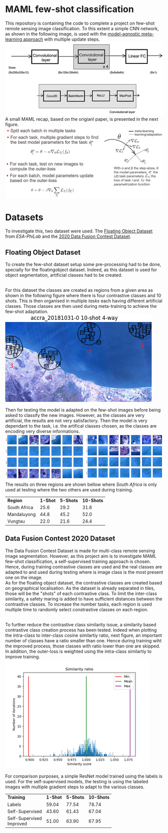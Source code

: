 # MAML few-shot classification

This repository is containing the code to complete a project on few-shot remote sensing image classification.
To this extent a simple CNN network, as shown in the following image, is used with the [model-agnostic meta-learning approach](https://arxiv.org/abs/1703.03400) with multiple update steps.
![model](/images/model.png)
A small MAML recap, based on the origianl paper, is presented in the next figure. ![maml](/images/maml.png)

# Datasets

To investigate this, two dataset were used. The [Floating Object Dataset](https://github.com/ESA-PhiLab/floatingobjects/tree/master) from _ESA-PhiLab_ and the [2020 Data Fusion Contest Dataset](https://ieee-dataport.org/competitions/2020-ieee-grss-data-fusion-contest). 

## Floating Object Dataset

To create the few-shot dataset setup some pre-processing had to be done, specially for the floatingobject dataset. Indeed, as this dataset is used for object segmentation, artificial classes had to be created. 

<br> For this dataset the classes are created as regions from a given area as shown in the following figure where there is four contrastive classes and 10 shots. This is then organised in multiple _tasks_ each having different artificial classes. Those classes are then used during meta-training to achieve the few-shot adaptation. ![floatingobjectclasses](/images/overview.png)

Then for testing the model is adapted on the few-shot images before being asked to classify the new images. However, as the classes are very artificial, the results are not very satisfactory. Then the model is very dependant to the task, i.e. the artifical classes chosen, as the classes are encoding very diverse informations.
![hard FO](/images/hard_FO.png)
The results on three regions are shown bellow where _South Africa_ is only used at testing where the two others are used during training.
<table>
  <tr>
    <td> <b>Region</td>
    <td> <b>1-Shot</td>
    <td> <b>5-Shots</td>
    <td> <b>10-Shots</td>
  </tr>
  <tr>
    <td> South Africa </td>
    <td> 25.6 </td>
    <td> 29.2 </td>
    <td> 31.6 </td>
  </tr>
  <tr>
    <td> Mandaluyong </td>
    <td> 44.8 </td>
    <td> 45.2 </td>
    <td> 52.0 </td>
  </tr>
  <tr>
    <td> Vungtau </td>
    <td> 22.0 </td>
    <td> 21.6 </td>
    <td> 24.4</td>
  </tr>
</table>

## Data Fusion Contest 2020 Dataset

The Data Fusion Contest Dataset is made for multi-class remote sensing image segmentation. However, as this project aim is to investigate MAML few-shot classification, a self-supervised training approach is chosen. Hence, during training contrastive classes are used and the real classes are adapted to and used during testing where is image class is the most present one on the image.
<br>
As for the floating object dataset, the contrastive classes are created based on geographical localisation. As the dataset is already separated in tiles, those will be the "shots" of each contrastive class. To limit the inter-class similarity, a safety maring is added to have sufficient distances between the contrastive classes. To increase the number tasks, each region is used multiple time to randomly select constrastive classes on each region.

<br> To further reduce the contrastive class similarity issue, a similarity based contrastive class creation process has been tested. Indeed when plotting the intra-class to inter-class cosine similartiy ratio, next figure, an important number of classes have a ratio smaller than one. Hence during training wiht the improved process, those classes with ratio lower than one are skipped. In addition, the outer-loss is weighted using the intra-class similartiy to improve training.
![similarity ratio](/images/ratio.png)

For comparison purposes, a simple ResNet model trained using the labels is used. For the self-supervised models, the testing is using the labeled images with multiple gradient steps to adapt to the various classes.
<table>
  <tr>
    <td> <b>Training</td>
    <td> <b>1-Shot</td>
    <td> <b>5-Shots</td>
    <td> <b>10-Shots</td>
  </tr>
  <tr>
    <td> Labels </td>
    <td> 59.04 </td>
    <td> 77.54 </td>
    <td> 78.74 </td>
  </tr>
  <tr>
    <td> Self-Supervised </td>
    <td> 43.60 </td>
    <td> 61.43 </td>
    <td> 67.04 </td>
  </tr>
  <tr>
    <td> Self-Supervised <br> Improved </td>
    <td> 51.00 </td>
    <td> 63.90 </td>
    <td> 67.95</td>
  </tr>
</table>
